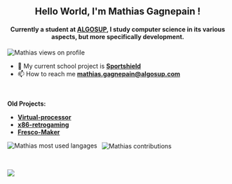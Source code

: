 <h2 align="center"> Hello World, I'm Mathias Gagnepain !</h2> 
<h4 align="center"> Currently a student at <a href="https://algosup.com">ALGOSUP</a>, I study computer science in its various aspects, but more specifically development.</h4>

<p align="left"> <img src="https://komarev.com/ghpvc/?username=MathiasGagnepain&color=blueviolet&style=plastic" alt="Mathias views on profile" /> </p>

- 🔭 My current school project is [**Sportshield**](https://github.com/algosup/2023-2024-project-4-sportshield-team-2)
- 📫 How to reach me **mathias.gagnepain@algosup.com**
<br>  

**Old Projects:**
- [**Virtual-processor**](https://github.com/algosup/2023-2024-project-3-virtual-processor-team-2)
- [**x86-retrogaming**](https://github.com/algosup/2023-2024-project-2-x86-retrogaming-team-2)
- [**Fresco-Maker**](https://github.com/MaximeAlgosup/Fresco-Maker.git)

<p><img src="https://github-readme-stats.vercel.app/api/top-langs/?username=MathiasGagnepain&show_icons=true&locale=en&layout=donut&theme=radical" alt="Mathias most used langages" align="left" /></p>
<p>&nbsp; <img src="https://github-readme-stats.vercel.app/api?username=MathiasGagnepain&show_icons=true&theme=radical" alt="Mathias contributions" align="center" /></p>
<br/>
<p><img src="https://github-readme-streak-stats.herokuapp.com?user=MathiasGagnepain&theme=radical"></p>
